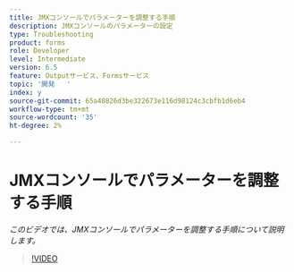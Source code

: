 ```yaml
---
title: JMXコンソールでパラメーターを調整する手順
description: JMXコンソールのパラメーターの設定
type: Troubleshooting
product: forms
role: Developer
level: Intermediate
version: 6.5
feature: Outputサービス、Formsサービス
topic: '開発   '
index: y
source-git-commit: 65a40826d3be322673e116d98124c3cbfb1d6eb4
workflow-type: tm+mt
source-wordcount: '35'
ht-degree: 2%

---
```



# JMXコンソールでパラメーターを調整する手順

*このビデオでは、JMXコンソールでパラメーターを調整する手順について説明します。*

>[!VIDEO](https://video.tv.adobe.com/v/335554?quality=9&learn=on)

